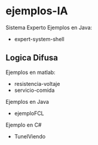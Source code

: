 # ejemplos-IA

Sistema Experto
Ejemplos en Java:
- expert-system-shell

## Logica Difusa
Ejemplos en matlab:
- resistencia-voltaje
- servicio-comida

Ejemplos en Java
- ejemploFCL

Ejemplo en C#
- TunelViendo